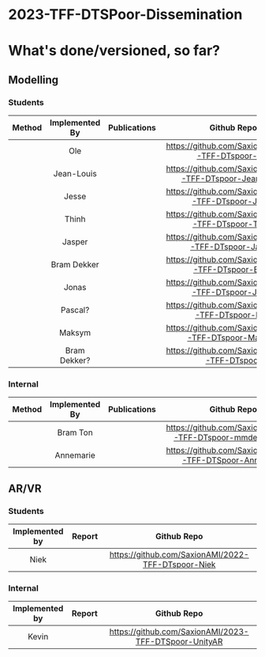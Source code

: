 # 2023-TFF-DTSPoor-Dissemination

# What's done/versioned, so far?

## Modelling

### Students
|Method|Implemented By|Publications|Github Repo|
|:---:|:---:|:---:|:---:|
||Ole||https://github.com/SaxionAMI/2023-TFF-DTspoor-Ole|
||Jean-Louis||https://github.com/SaxionAMI/2023-TFF-DTspoor-Jean-Louis|
||Jesse||https://github.com/SaxionAMI/2023-TFF-DTspoor-Jesse|
||Thinh||https://github.com/SaxionAMI/2023-TFF-DTspoor-Thinh|
||Jasper||https://github.com/SaxionAMI/2023-TFF-DTspoor-Jasper|
||Bram Dekker||https://github.com/SaxionAMI/2023-TFF-DTspoor-Bram|
||Jonas||https://github.com/SaxionAMI/2023-TFF-DTspoor-Jonas|
||Pascal?||https://github.com/SaxionAMI/2022-TFF-DTspoor-BDT|
||Maksym||https://github.com/SaxionAMI/2022-TFF-DTspoor-Maksym|
||Bram Dekker?||https://github.com/SaxionAMI/2022-TFF-DTspoor|

### Internal
|Method|Implemented By|Publications|Github Repo|
|:---:|:---:|:---:|:---:|
||Bram Ton||https://github.com/SaxionAMI/2022-TFF-DTspoor-mmdetection3d|
||Annemarie||https://github.com/SaxionAMI/2023-TFF-DTSpoor-Annemarie|

## AR/VR

### Students
|Implemented by|Report|Github Repo|
|:---:|:---:|:---:|
|Niek||https://github.com/SaxionAMI/2022-TFF-DTspoor-Niek|

### Internal
|Implemented by|Report|Github Repo|
|:---:|:---:|:---:|
|Kevin||https://github.com/SaxionAMI/2023-TFF-DTSpoor-UnityAR|
